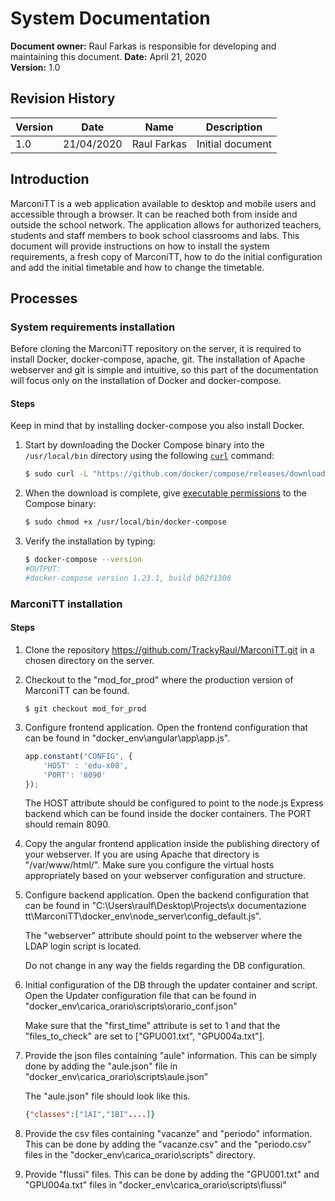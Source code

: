 # System Documentation

**Document owner:** Raul Farkas is responsible for developing and maintaining this document. 
**Date:** April 21, 2020  
**Version:** 1.0

## Revision History

| Version | Date       | Name        | Description      |
| ------- | ---------- | ----------- | ---------------- |
| 1.0     | 21/04/2020 | Raul Farkas | Initial document |

## Introduction

MarconiTT is a web application available to desktop and mobile users and accessible through a browser. It can be reached both from inside and outside the school network. The application allows for authorized teachers, students and staff members to book school classrooms and labs. This document will provide instructions on how to install the system requirements, a fresh copy of MarconiTT, how to do the initial configuration and add the initial timetable and how to change the timetable.

## Processes

### System requirements installation

Before cloning the MarconiTT repository on the server, it is required to install Docker, docker-compose, apache, git. The installation of Apache webserver and git is simple and intuitive, so this part of the documentation will focus only on the installation of Docker and docker-compose.

#### Steps

Keep in mind that by installing docker-compose you also install Docker.

1. Start by downloading the Docker Compose binary into the `/usr/local/bin` directory using the following [`curl`](https://linuxize.com/post/curl-command-examples/) command:

   ```bash
   $ sudo curl -L "https://github.com/docker/compose/releases/download/1.25.5/docker-compose-$(uname -s)-$(uname -m)" -o /usr/local/bin/docker-compose
   ```

2. When the download is complete, give [executable permissions](https://linuxize.com/post/chmod-command-in-linux/) to the Compose binary:

   ```bash
   $ sudo chmod +x /usr/local/bin/docker-compose
   ```

3. Verify the installation by typing:

   ```bash
   $ docker-compose --version
   #OUTPUT:
   #docker-compose version 1.23.1, build b02f1306
   ```

### MarconiTT installation

#### Steps

1. Clone the repository https://github.com/TrackyRaul/MarconiTT.git in a chosen directory on the server.

2. Checkout to the "mod_for_prod" where the production version of MarconiTT can be found.

   ```
   $ git checkout mod_for_prod
   ```

3. Configure frontend application. Open the frontend configuration  that can be found in "docker_env\angular\app\app.js".

   ```javascript
   app.constant("CONFIG", {
       'HOST' : 'edu-x08',
       'PORT': '8090'
   });
   ```

   The HOST attribute should be configured to point to the node.js Express backend which can be found inside the docker containers. The PORT should remain 8090.

4. Copy the angular frontend application inside the publishing directory of your webserver. If you are using Apache that directory is "/var/www/html/". Make sure you configure the virtual hosts appropriately based on your webserver configuration and structure.

5. Configure backend application. Open the backend configuration that can be found in "C:\Users\raulf\Desktop\Projects\x documentazione tt\MarconiTT\docker_env\node_server\config_default.js".

   The "webserver" attribute should point to the webserver where the LDAP login script is located.

   Do not change in any way the fields regarding the DB configuration.

6. Initial configuration of the DB through the updater container and script. Open the Updater configuration file that can be found in "docker_env\carica_orario\scripts\orario_conf.json\"

   Make sure that the "first_time" attribute is set to 1 and that the "files_to_check" are set to ["GPU001.txt", "GPU004a.txt"].

7. Provide the json files containing "aule" information. This can be simply done by adding the "aule.json" file in "docker_env\carica_orario\scripts\aule.json"

   The "aule.json" file should look like this.

   ```json
   {"classes":["1AI","1BI"....]}
   ```

8. Provide the csv files containing "vacanze" and "periodo" information. This can be done by adding the "vacanze.csv" and the "periodo.csv" files in the "docker_env\carica_orario\scripts\" directory.
9. Provide "flussi" files. This can be done by adding the "GPU001.txt" and  "GPU004a.txt" files in "docker_env\carica_orario\scripts\flussi"


